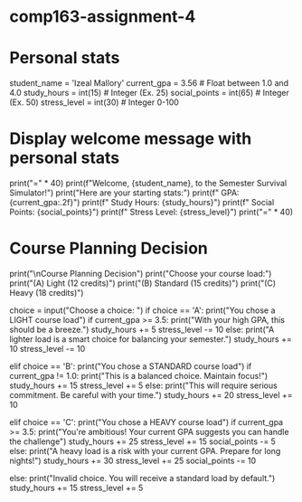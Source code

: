 # comp163-assignment-4
# Personal stats
student_name = 'Izeal Mallory'
current_gpa = 3.56  # Float between 1.0 and 4.0
study_hours = int(15)  # Integer (Ex. 25)
social_points = int(65)  # Integer (Ex. 50)
stress_level = int(30)  # Integer 0-100

# Display welcome message with personal stats
print("=" * 40)
print(f"Welcome, {student_name}, to the Semester Survival Simulator!")
print("Here are your starting stats:")
print(f"  GPA: {current_gpa:.2f}")
print(f"  Study Hours: {study_hours}")
print(f"  Social Points: {social_points}")
print(f"  Stress Level: {stress_level}")
print("=" * 40)

# Course Planning Decision
print("\nCourse Planning Decision")
print("Choose your course load:")
print("(A) Light (12 credits)")
print("(B) Standard (15 credits)")
print("(C) Heavy (18 credits)")

choice = input("Choose a choice: ")
if choice == 'A':
    print("You chose a LIGHT course load")
    if current_gpa >= 3.5:
        print("With your high GPA, this should be a breeze.")
        study_hours += 5
        stress_level -= 10
    else:
        print("A lighter load is a smart choice for balancing your semester.")
        study_hours += 10
        stress_level -= 10

elif choice == 'B':
    print("You chose a STANDARD course load")
    if current_gpa != 1.0:
        print("This is a balanced choice. Maintain focus!")
        study_hours += 15
        stress_level += 5
    else:
        print("This will require serious commitment. Be careful with your time.")
        study_hours += 20
        stress_level += 10

elif choice == 'C':
    print("You chose a HEAVY course load")
    if current_gpa >= 3.5:
        print("You're ambitious! Your current GPA suggests you can handle the challenge")
        study_hours += 25
        stress_level += 15
        social_points -= 5
    else:
        print("A heavy load is a risk with your current GPA. Prepare for long nights!")
        study_hours += 30
        stress_level += 25
        social_points -= 10

else:
    print("Invalid choice. You will receive a standard load by default.")
    study_hours += 15
    stress_level += 5
